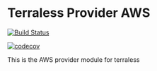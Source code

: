 # Terraless Provider AWS

[![Build Status](https://travis-ci.org/terraless-modules/terraless-extension-aws-organisation-roles.svg?branch=master)](https://travis-ci.org/terraless-modules/terraless-extension-aws-organisation-roles)

[![codecov](https://codecov.io/gh/terraless-modules/terraless-extension-aws-organisation-roles/branch/master/graph/badge.svg)](https://codecov.io/gh/terraless-modules/terraless-extension-aws-organisation-roles)

This is the AWS provider module for terraless
